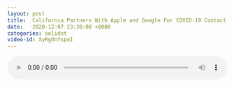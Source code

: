```yaml
---
layout: post
title:  California Partners With Apple and Google For COVID-19 Contact Tracing On Phones
date:   2020-12-07 23:30:00 +0000
categories: solidot
video-id: XyRgOnYspoI
---
```


<audio src="/assets/7212af402dda6e68f65e84899631ca0b.mp3" style="width: 100%;" controls></audio>

